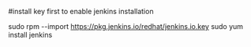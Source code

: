 #install key first to enable jenkins installation

sudo rpm --import https://pkg.jenkins.io/redhat/jenkins.io.key
sudo yum install jenkins

